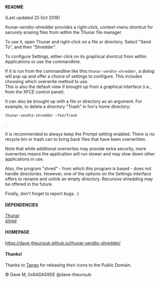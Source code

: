 #### README  

(Last updated 25 Oct 2016)
  
thunar-sendto-shredder provides a right-click, context-menu shortcut for securely erasing files from within the Thunar file manager.  

To use it, open Thunar and right-click on a file or directory.  Select "Send To", and then "Shredder".  
  
To configure Settings, either click on its graphical shortcut from within Applications or use the commandline.
  
If it is run from the commandline like this:```thunar-sendto-shredder```, a dialog will pop up and offer a choice of settings to configure.  This includes choosing which overwrite method to use.  
This is also the default view if brought up from a graphical interface (i.e., from the XFCE control panel).  
  
It can also be brought up with a file or directory as an argument.  For example, to delete a directory "Trash" in foo's home directory:  <p><code>thunar-sendto-shredder ~foo/Trash</code></p>.  
  
It is recommended to always keep the Prompt setting enabled.  There is no recycle bin or trash can to bring back files that have been overwritten.

Note that while additional overwrites may provide extra security, more overwrites means the application will run slower and may slow down other applications in use.  
  
Also, the program "shred" - from which this program is based - does not
handle directories.  However, one of the options on the Settings interface
offers to rename and unlink an empty directory.  Recursive shredding may be
offered in the future.

Finally, don't forget to report bugs.  :)

#### DEPENDENCIES  

[Thunar](http://docs.xfce.org/xfce/thunar/start)  
[shred](http://www.gnu.org/software/coreutils/)

#### HOMEPAGE  
 
https://dave-theunsub.github.io/thunar-sendto-shredder/    

#### Thanks!  
  
Thanks to [Tango](http://tango.freedesktop.org/Tango_Icon_Library) for releasing their icons to the Public Domain.
  
&copy; Dave M, 0x6ADA59DE
@dave-theunsub
